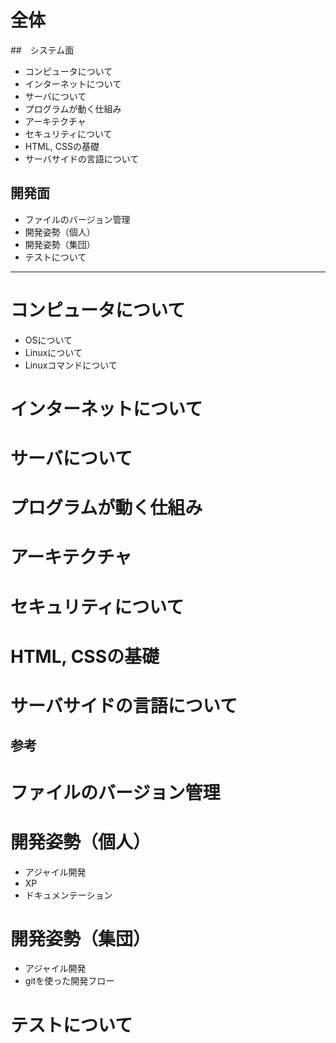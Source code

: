 # 全体

##　システム面

- コンピュータについて
- インターネットについて
- サーバについて
- プログラムが動く仕組み
- アーキテクチャ
- セキュリティについて
- HTML, CSSの基礎
- サーバサイドの言語について


## 開発面

- ファイルのバージョン管理
- 開発姿勢（個人）
- 開発姿勢（集団）
- テストについて

---

# コンピュータについて

- OSについて
- Linuxについて
- Linuxコマンドについて

# インターネットについて

# サーバについて

# プログラムが動く仕組み

# アーキテクチャ

# セキュリティについて

# HTML, CSSの基礎

# サーバサイドの言語について


## 参考


# ファイルのバージョン管理
# 開発姿勢（個人）

- アジャイル開発
- XP
- ドキュメンテーション

# 開発姿勢（集団）

- アジャイル開発
- gitを使った開発フロー

# テストについて

